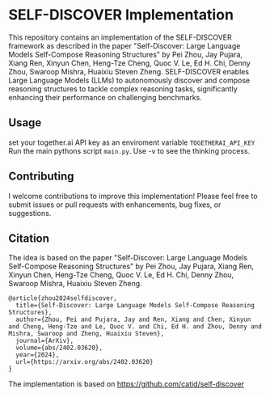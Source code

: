 # SELF-DISCOVER Implementation

This repository contains an implementation of the SELF-DISCOVER framework as described in the paper "Self-Discover: Large Language Models Self-Compose Reasoning Structures" by Pei Zhou, Jay Pujara, Xiang Ren, Xinyun Chen, Heng-Tze Cheng, Quoc V. Le, Ed H. Chi, Denny Zhou, Swaroop Mishra, Huaixiu Steven Zheng.
SELF-DISCOVER enables Large Language Models (LLMs) to autonomously discover and compose reasoning structures to tackle complex reasoning tasks, significantly enhancing their performance on challenging benchmarks.

## Usage
set your together.ai API key as an enviroment variable `TOGETHERAI_API_KEY`
Run the main pythons script `main.py`. Use -v to see the thinking process.

## Contributing

I welcome contributions to improve this implementation! Please feel free to submit issues or pull requests with enhancements, bug fixes, or suggestions.

## Citation

The idea is based on the paper "Self-Discover: Large Language Models Self-Compose Reasoning Structures" by Pei Zhou, Jay Pujara, Xiang Ren, Xinyun Chen, Heng-Tze Cheng, Quoc V. Le, Ed H. Chi, Denny Zhou, Swaroop Mishra, Huaixiu Steven Zheng.

```
@article{zhou2024selfdiscover,
  title={Self-Discover: Large Language Models Self-Compose Reasoning Structures},
  author={Zhou, Pei and Pujara, Jay and Ren, Xiang and Chen, Xinyun and Cheng, Heng-Tze and Le, Quoc V. and Chi, Ed H. and Zhou, Denny and Mishra, Swaroop and Zheng, Huaixiu Steven},
  journal={ArXiv},
  volume={abs/2402.03620},
  year={2024},
  url={https://arxiv.org/abs/2402.03620}
}
```

The implementation is based on <https://github.com/catid/self-discover>
